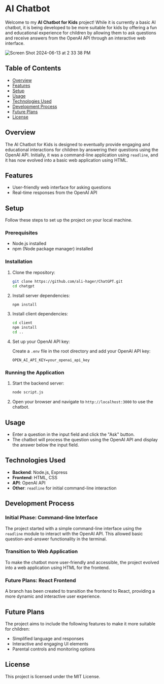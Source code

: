 # AI Chatbot

Welcome to my **AI Chatbot for Kids** project! While it is currently a basic AI chatbot, it is being developed to be more suitable for kids by offering a fun and educational experience for children by allowing them to ask questions and receive answers from the OpenAI API through an interactive web interface.

![Screen Shot 2024-06-13 at 2 33 38 PM](https://github.com/ali-hager/ChatGPT/assets/156130068/e70d8dd2-bd88-4d06-b516-b8109dcf9dc1)

## Table of Contents

- [Overview](#overview)
- [Features](#features)
- [Setup](#setup)
- [Usage](#usage)
- [Technologies Used](#technologies-used)
- [Development Process](#development-process)
- [Future Plans](#future-plans)
- [License](#license)

## Overview

The AI Chatbot for Kids is designed to eventually provide engaging and educational interactions for children by answering their questions using the OpenAI API. Initially, it was a command-line application using `readline`, and it has now evolved into a basic web application using HTML.

## Features

- User-friendly web interface for asking questions
- Real-time responses from the OpenAI API

## Setup

Follow these steps to set up the project on your local machine.

### Prerequisites

- Node.js installed
- npm (Node package manager) installed

### Installation

1. Clone the repository:

   ```bash
   git clone https://github.com/ali-hager/ChatGPT.git
   cd chatgpt
   ```

2. Install server dependencies:

   ```bash
   npm install
   ```

3. Install client dependencies:

   ```bash
   cd client
   npm install
   cd ..
   ```

4. Set up your OpenAI API key:

   Create a `.env` file in the root directory and add your OpenAI API key:

   ```env
   OPEN_AI_API_KEY=your_openai_api_key
   ```

### Running the Application

1. Start the backend server:

   ```bash
   node script.js
   ```

2. Open your browser and navigate to `http://localhost:3000` to use the chatbot.

## Usage

- Enter a question in the input field and click the "Ask" button.
- The chatbot will process the question using the OpenAI API and display the answer below the input field.

## Technologies Used

- **Backend**: Node.js, Express
- **Frontend**: HTML, CSS
- **API**: OpenAI API
- **Other**: `readline` for initial command-line interaction

## Development Process

### Initial Phase: Command-line Interface

The project started with a simple command-line interface using the `readline` module to interact with the OpenAI API. This allowed basic question-and-answer functionality in the terminal.

### Transition to Web Application

To make the chatbot more user-friendly and accessible, the project evolved into a web application using HTML for the frontend.

### Future Plans: React Frontend

A branch has been created to transition the frontend to React, providing a more dynamic and interactive user experience.

## Future Plans

The project aims to include the following features to make it more suitable for children:

- Simplified language and responses
- Interactive and engaging UI elements
- Parental controls and monitoring options

## License

This project is licensed under the MIT License.
